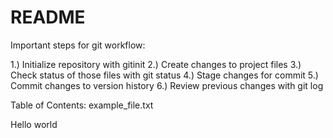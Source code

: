 # README #

Important steps for git workflow: 

1.) Initialize repository with gitinit 
2.) Create changes to project files 
3.) Check status of those files with git status 
4.) Stage changes for commit 
5.) Commit changes to version history 
6.) Review previous changes with git log 

Table of Contents: 
example_file.txt

Hello world  
